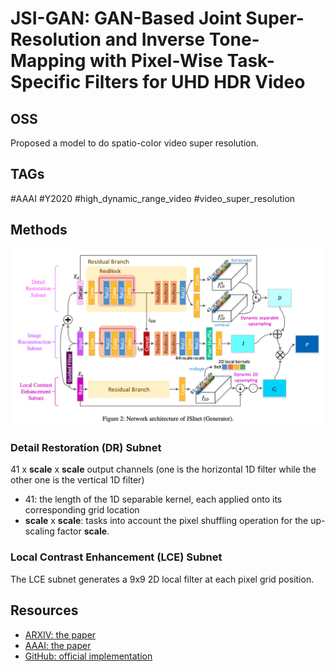 # JSI-GAN: GAN-Based Joint Super-Resolution and Inverse Tone-Mapping with Pixel-Wise Task-Specific Filters for UHD HDR Video

## OSS

Proposed a model to do spatio-color video super resolution.

## TAGs

#AAAI #Y2020 #high_dynamic_range_video #video_super_resolution

## Methods

![](./assets/fig_2.png)

### Detail Restoration (DR) Subnet

41 x __scale__ x __scale__ output channels (one is the horizontal 1D filter while the other one is the vertical 1D filter)
- 41: the length of the 1D separable kernel, each applied onto its corresponding grid location
- __scale__ x __scale__: tasks into account the pixel shuffling operation for the up-scaling factor __scale__.

### Local Contrast Enhancement (LCE) Subnet

The LCE subnet generates a 9x9 2D local filter at each pixel grid position.

## Resources

- [ARXIV: the paper](https://arxiv.org/abs/1909.04391)
- [AAAI: the paper](https://ojs.aaai.org/index.php/AAAI/article/view/6789/6643)
- [GitHub: official implementation](https://github.com/JihyongOh/JSI-GAN)
